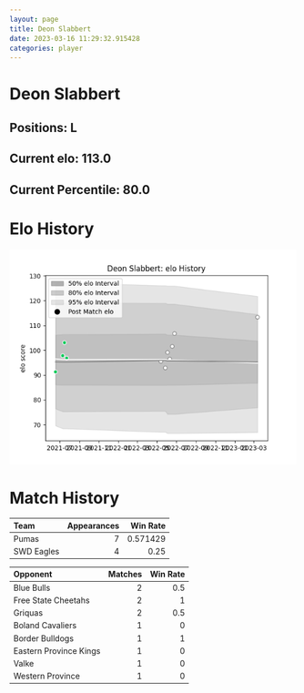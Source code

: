 ```yaml
---  
layout: page  
title: Deon Slabbert  
date: 2023-03-16 11:29:32.915428  
categories: player  
---
```

# Deon Slabbert

## Positions: L

## Current elo: 113.0

## Current Percentile: 80.0

# Elo History


![elo history](history_DeonSlabbert.png)
# Match History


| Team       |   Appearances |   Win Rate |
|:-----------|--------------:|-----------:|
| Pumas      |             7 |   0.571429 |
| SWD Eagles |             4 |   0.25     |

| Opponent               |   Matches |   Win Rate |
|:-----------------------|----------:|-----------:|
| Blue Bulls             |         2 |        0.5 |
| Free State Cheetahs    |         2 |        1   |
| Griquas                |         2 |        0.5 |
| Boland Cavaliers       |         1 |        0   |
| Border Bulldogs        |         1 |        1   |
| Eastern Province Kings |         1 |        0   |
| Valke                  |         1 |        0   |
| Western Province       |         1 |        0   |